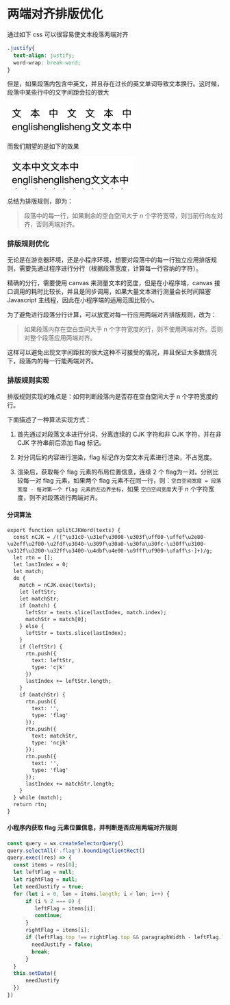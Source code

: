 # 两端对齐排版优化

通过如下 css 可以很容易使文本段落两端对齐

```css
.justify{
  text-align: justify;
  word-wrap: break-word;
}
```

但是，如果段落内包含中英文，并且存在过长的英文单词导致文本换行。这时候，段落中某些行中的文字间距会拉的很大

<img src="./bad-1.png" alt="badcase-1" style="zoom:70%; " />

而我们期望的是如下的效果

<img src="./good-1.png" alt="goodcase-1" style="zoom:70%;" />

总结为排版规则，即为：

> 段落中的每一行，如果剩余的空白空间大于 n 个字符宽带，则当前行向左对齐，否则两端对齐。

### 排版规则优化

无论是在游览器环境，还是小程序环境，想要对段落中的每一行独立应用排版规则，需要先通过程序进行分行（根据段落宽度，计算每一行容纳的字符）。

精确的分行，需要使用 canvas 来测量文本的宽度，但是在小程序端，canvas 接口调用的耗时比较长，并且是同步调用，如果大量文本进行测量会长时间阻塞 Javascript 主线程，因此在小程序端的适用范围比较小。

为了避免进行段落分行计算，可以放宽对每一行应用两端对齐排版规则，改为：

> 如果段落内存在空白空间大于 n 个字符宽度的行，则不使用两端对齐。否则对整个段落应用两端对齐。

这样可以避免出现文字间距拉的很大这种不可接受的情况，并且保证大多数情况下，段落内的每一行能两端对齐。

### 排版规则实现

排版规则实现的难点是：如何判断段落内是否存在空白空间大于 n 个字符宽度的行。

下面描述了一种算法实现方式：

1. 首先通过对段落文本进行分词，分离连续的 CJK 字符和非 CJK 字符，并在非 CJK 字符串前后添加 flag 标记。

2. 对分词后的内容进行渲染，flag 标记作为空文本元素进行渲染，不占宽度。

3. 渲染后，获取每个 flag 元素的布局位置信息，连续 2 个 flag为一对。分别比较每一对 flag 元素，如果两个 flag 元素不在同一行，则：`空白空间宽度 = 段落宽度 - 每对第一个 flag 元素的左边界坐标`，如果 `空白空间宽度`大于 n 个字符宽度，则不对段落进行两端对齐。

#### 分词算法

```
export function splitCJKWord(texts) {
  const nCJK = /([^\u31c0-\u31ef\u3000-\u303f\uff00-\uffef\u2e80-\u2eff\u2f00-\u2fdf\u3040-\u309f\u30a0-\u30fa\u30fc-\u30ff\u3100-\u312f\u3200-\u32ff\u3400-\u4dbf\u4e00-\u9fff\uf900-\ufaff\s-]+)/g;
  let rtn = [];
  let lastIndex = 0;
  let match;
  do {
    match = nCJK.exec(texts);
    let leftStr;
    let matchStr;
    if (match) {
      leftStr = texts.slice(lastIndex, match.index);
      matchStr = match[0];
    } else {
      leftStr = texts.slice(lastIndex);
    }
    if (leftStr) {
      rtn.push({
        text: leftStr,
        type: 'cjk'
      })
      lastIndex += leftStr.length;
    }
    if (matchStr) {
      rtn.push({
        text: '',
        type: 'flag'
      });
      rtn.push({
        text: matchStr,
        type: 'ncjk'
      });
      rtn.push({
        text: '',
        type: 'flag'
      });
      lastIndex += matchStr.length;
    }
  } while (match);
  return rtn;
}
```

#### 小程序内获取 flag 元素位置信息，并判断是否应用两端对齐规则

```javascript
const query = wx.createSelectorQuery()
query.selectAll('.flag').boundingClientRect()
query.exec((res) => {
  const items = res[0];
  let leftFlag = null;
  let rightFlag = null;
  let needJustify = true;
  for (let i = 0, len = items.length; i < len; i++) {
      if (i % 2 === 0) {
         leftFlag = items[i];
         continue;
      }
      rightFlag = items[i];
      if (leftFlag.top !== rightFlag.top && paragraphWidth - leftFlag.left > 17 * 3) {
        needJustify = false;
        break;
      }
  }
  this.setData({
      needJustify
  })
})
```


